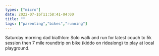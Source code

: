 ```yaml
---
types: ["micro"]
date: 2022-07-16T11:58:41-04:00
title: ""
tags: ["parenting","bikes","running"]
---
```

Saturday morning dad biathlon: Solo walk and run for latest couch to 5k session then 7 mile roundtrip on bike (kiddo on ridealong) to play at local playground.
